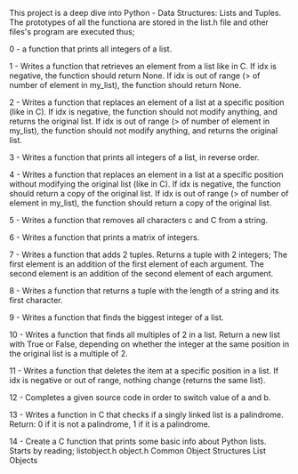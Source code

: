 This project is a deep dive into Python - Data Structures: Lists and Tuples. The prototypes of all the functiona are stored in the list.h file and other files's program are executed thus;

0 - a function that prints all integers of a list.

1 - Writes a function that retrieves an element from a list like in C. If idx is negative, the function should return None. If idx is out of range (> of number of element in my_list), the function should return None.

2 - Writes a function that replaces an element of a list at a specific position (like in C). If idx is negative, the function should not modify anything, and returns the original list. If idx is out of range (> of number of element in my_list), the function should not modify anything, and returns the original list.

3 - Writes a function that prints all integers of a list, in reverse order.

4 - Writes a function that replaces an element in a list at a specific position without modifying the original list (like in C). If idx is negative, the function should return a copy of the original list. If idx is out of range (> of number of element in my_list), the function should return a copy of the original list.

5 - Writes a function that removes all characters c and C from a string.

6 - Writes a function that prints a matrix of integers.

7 - Writes a function that adds 2 tuples. Returns a tuple with 2 integers; The first element is an addition of the first element of each argument. The second element is an addition of the second element of each argument.

8 - Writes a function that returns a tuple with the length of a string and its first character.

9 - Writes a function that finds the biggest integer of a list.

10 - Writes a function that finds all multiples of 2 in a list. Return a new list with True or False, depending on whether the integer at the same position in the original list is a multiple of 2.

11 - Writes a function that deletes the item at a specific position in a list. If idx is negative or out of range, nothing change (returns the same list).

12 - Completes a given source code in order to switch value of a and b.

13 - Writes a function in C that checks if a singly linked list is a palindrome. Return: 0 if it is not a palindrome, 1 if it is a palindrome.

14 - Create a C function that prints some basic info about Python lists. Starts by reading; listobject.h object.h Common Object Structures List Objects
